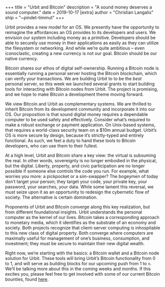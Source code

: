 +++
title = "Urbit and Bitcoin"
description = "A sound money deserves a sound computer."
date = 2019-10-17
[extra]
author = "Christian Langalis"
ship = "~pindet-timmut"
+++

Urbit provides a new model for an OS. We presently have the opportunity to reimagine the affordances an OS provides to its developers and users. We envision our system including money as a primitive. Developers should be able to securely use money in their applications as easily as they can utilize the filesystem or networking. And while we’re quite ambitious  – even iconoclastic, creating a new currency is not our goal. Bitcoin should be our native currency.  
 
Bitcoin shares our ethos of digital self-ownership. Running a Bitcoin node is essentially running a personal server hosting the Bitcoin blockchain, which can verify your transactions. We are building Urbit to to be the *best* personal server, so this week we launched several grants to start building tools for interacting with Bitcoin nodes from Urbit. The project is promising, and we hope to make Bitcoin a development theme moving forward.
 
We view Bitcoin and Urbit as complementary systems. We are thrilled to inherit Bitcoin from its development community and incorporate it into our OS. Our proposition is that sound digital money requires a dependable computer to be used safely and effectively. Consider what’s required to make a robust exchange or payment application. On Unix-based systems, that requires a world-class security team on a $10m annual budget. Urbit’s OS is more secure by design, because it’s strictly-typed and entirely functional. As such, we feel a duty to hand these tools to Bitcoin developers, who can use them to their fullest.
 
At a high level, Urbit and Bitcoin share a key view: the virtual is subsuming the real. In other words, sovereignty is no longer embodied in the physical, but the digital. Liberty, property, and civic participation are no longer possible if someone else controls the code you run. For example, what worries you more: a pickpocket or a sim-swapper? The bogeymen of today don’t target your person; they target your code, your private key, your password, your searches, your data. While some lament this reversal, we must seize upon it as an opportunity to redesign the cybernetic flow of society. The alternative is certain domination. 
 
Proponents of Urbit and Bitcoin converge along this key realization, but from different foundational insights. Urbit understands the personal computer as the kernel of our lives. Bitcoin takes a corresponding approach to monetary media, which it identifies as the substrate of an economy and society. Both projects recognize that client-server computing is inhospitable to this new class of digital property. Both converge where computers are maximally useful for management of one’s business, consumption, and investment; they must be secure to maintain their new digital wealth. 
 
Right now, we’re starting with the basics: a Bitcoin wallet and a Bitcoin node solution for Urbit. These tools will bring Urbit’s Bitcoin functionality from 0 to 1, and will serve as building blocks for our upcoming push from 1 to `n`. We’ll be talking more about this in the coming weeks and months. If this excites you, please feel free to get involved with some of our current Bitcoin bounties, found [here](https://grants.urbit.org/bounties).